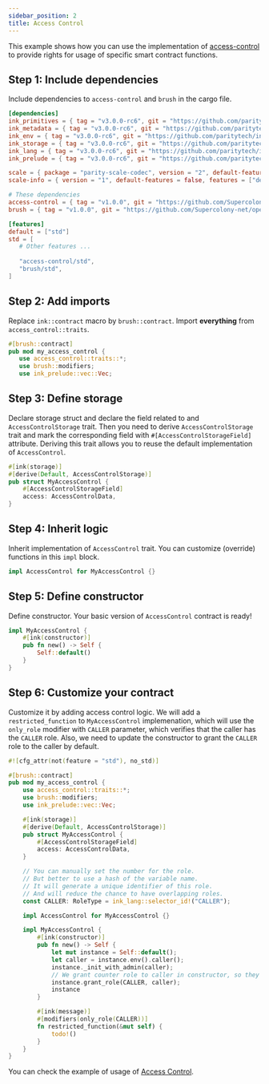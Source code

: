 ```yaml
---
sidebar_position: 2
title: Access Control
---
```


This example shows how you can use the implementation of [access-control](https://github.com/Supercolony-net/openbrush-contracts/tree/main/contracts/access/access-control) to provide rights for usage of specific smart contract functions.

## Step 1: Include dependencies

Include dependencies to `access-control` and `brush` in the cargo file.

```toml
[dependencies]
ink_primitives = { tag = "v3.0.0-rc6", git = "https://github.com/paritytech/ink", default-features = false }
ink_metadata = { tag = "v3.0.0-rc6", git = "https://github.com/paritytech/ink", default-features = false, features = ["derive"], optional = true }
ink_env = { tag = "v3.0.0-rc6", git = "https://github.com/paritytech/ink", default-features = false }
ink_storage = { tag = "v3.0.0-rc6", git = "https://github.com/paritytech/ink", default-features = false }
ink_lang = { tag = "v3.0.0-rc6", git = "https://github.com/paritytech/ink", default-features = false }
ink_prelude = { tag = "v3.0.0-rc6", git = "https://github.com/paritytech/ink", default-features = false }

scale = { package = "parity-scale-codec", version = "2", default-features = false, features = ["derive"] }
scale-info = { version = "1", default-features = false, features = ["derive"], optional = true }

# These dependencies
access-control = { tag = "v1.0.0", git = "https://github.com/Supercolony-net/openbrush-contracts", default-features = false }
brush = { tag = "v1.0.0", git = "https://github.com/Supercolony-net/openbrush-contracts", default-features = false }

[features]
default = ["std"]
std = [
   # Other features ...
   
   "access-control/std",
   "brush/std",
]
```

## Step 2: Add imports

Replace `ink::contract` macro by `brush::contract`. Import **everything** from `access_control::traits`.

```rust
#[brush::contract]
pub mod my_access_control {
   use access_control::traits::*;
   use brush::modifiers;
   use ink_prelude::vec::Vec;
```

## Step 3: Define storage

Declare storage struct and declare the field related to and `AccessControlStorage` trait. Then you need to derive `AccessControlStorage` trait and mark the corresponding field with `#[AccessControlStorageField]` attribute. Deriving this trait allows you to reuse the default implementation of `AccessControl`.

```rust
#[ink(storage)]
#[derive(Default, AccessControlStorage)]
pub struct MyAccessControl {
    #[AccessControlStorageField]
    access: AccessControlData,
}
```

## Step 4: Inherit logic

Inherit implementation of `AccessControl` trait. You can customize (override) functions in this `impl` block.

```rust
impl AccessControl for MyAccessControl {}
```

## Step 5: Define constructor

Define constructor. Your basic version of `AccessControl` contract is ready!

```rust
impl MyAccessControl {
    #[ink(constructor)]
    pub fn new() -> Self {
        Self::default()
    }
}
```

## Step 6: Customize your contract

Customize it by adding access control logic. We will add a `restricted_function` to `MyAccessControl` implemenation, which will use the `only_role` modifier with `CALLER` parameter, which verifies that the caller has the `CALLER` role. Also, we need to update the constructor to grant the `CALLER` role to the caller by default.

```rust
#![cfg_attr(not(feature = "std"), no_std)]

#[brush::contract]
pub mod my_access_control {
    use access_control::traits::*;
    use brush::modifiers;
    use ink_prelude::vec::Vec;

    #[ink(storage)]
    #[derive(Default, AccessControlStorage)]
    pub struct MyAccessControl {
        #[AccessControlStorageField]
        access: AccessControlData,
    }

    // You can manually set the number for the role.
    // But better to use a hash of the variable name.
    // It will generate a unique identifier of this role.
    // And will reduce the chance to have overlapping roles.
    const CALLER: RoleType = ink_lang::selector_id!("CALLER");

    impl AccessControl for MyAccessControl {}

    impl MyAccessControl {
        #[ink(constructor)]
        pub fn new() -> Self {
            let mut instance = Self::default();
            let caller = instance.env().caller();
            instance._init_with_admin(caller);
            // We grant counter role to caller in constructor, so they can increase the count
            instance.grant_role(CALLER, caller);
            instance
        }

        #[ink(message)]
        #[modifiers(only_role(CALLER))]
        fn restricted_function(&mut self) {
            todo!()
        }
    }
}
```

You can check the example of usage of [Access Control](https://github.com/Supercolony-net/openbrush-contracts/tree/main/examples/access-control).